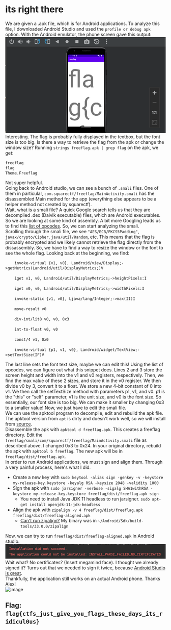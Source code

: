# its right there

We are given a .apk file, which is for Android applications. To analyze this file, I downloaded Android Studio and used the `profile or debug apk` option. With the Android emulator, the phone screen gave this output:
![Initial apk](image.png) <br>
Interesting. The flag is probably fully displayed in the textbox, but the font size is too big. Is there a way to retrieve the flag from the apk or change the window size?
Running `strings freeflag.apk | grep flag` on the apk, we get:
```
freeflag
flag
Theme.Freeflag
```
Not super helpful. <br>
Going back to Android studio, we can see a bunch of `.smali` files. One of them in particular, `com.squarectf/freeflag/MainActivity.smali` has the disassembled Main method for the app (everything else appears to be a helper method not created by squarectf). <br>
Wait, what is a smali file? A quick Google search tells us that they are decompiled .dex (Dalvik executable) files, which are Android executables. So we are looking at some kind of assembly. A bit more Googling leads us to find this [list of opcodes](http://pallergabor.uw.hu/androidblog/dalvik_opcodes.html). So, we can start analyzing the smali. <br>
Scrolling through the smali file, we see `"AES/ECB/PKCS5Padding"`, `javax/crypto/Cipher`, `java/util/Random`, etc. This means that the flag is probably encrypted and we likely cannot retrieve the flag directly from the dissassembly. So, we have to find a way to resize the window or the font to see the whole flag. Looking back at the beginning, we find:
```smali
    invoke-virtual {v1, v0}, Landroid/view/Display;->getMetrics(Landroid/util/DisplayMetrics;)V

    iget v1, v0, Landroid/util/DisplayMetrics;->heightPixels:I

    iget v0, v0, Landroid/util/DisplayMetrics;->widthPixels:I

    invoke-static {v1, v0}, Ljava/lang/Integer;->max(II)I

    move-result v0

    div-int/lit8 v0, v0, 0x3

    int-to-float v0, v0

    const/4 v1, 0x0

    invoke-virtual {p1, v1, v0}, Landroid/widget/TextView;->setTextSize(IF)V
```
The last line sets the font text size, maybe we can edit this! Using the list of opcodes, we can figure out what this snippet does. Lines 2 and 3 store the screen height and width into the v1 and v0 registers, respectively. Then, we find the max value of these 2 sizes, and store it in the v0 register. We then divide v0 by 3, convert it to a float. We store a new 4-bit constant of 0 into v1. We then call the setTextSize method with parameters p1, v1, and v0. p1 is the "this" or "self" parameter, v1 is the unit size, and v0 is the font size. So essentially, our font size is too big. We can make it smaller by changing 0x3 to a smaller value! Now, we just have to edit the smali file. <br>
We can use the apktool program to decompile, edit and rebuild the apk file. The apktool version from `apt` is dirty and doesn't work well, so we will install from [source](https://ibotpeaches.github.io/Apktool/install/). <br>
Disassemble the apk with `apktool d freeflag.apk`. This creates a freeflag directory. Edit the `freeflag/smali/com/squarectf/freeflag/MainActivity.smali` file as described above. I changed 0x3 to 0x24. In your original directory, rebuild the apk with `apktool b freeflag`. The new apk will be in `freeflag/dist/freeflag.apk`. <br>
In order to run Android applications, we must sign and align them. Through a very painful process, here's what I did. 
- Create a new key with `sudo keytool -alias sign -genkey -v -keystore my-release-key.keystore -keyalg RSA -keysize 2048 -validity 1000`
- Sign the apk with `sudo jarsigner -verbose -sigalg SHA1withRSA -keystore my-release-key.keystore freeflag/dist/freeflag.apk sign`
  - You need to install Java JDK 11 headless to run jarsigner. `sudo apt-get install openjdk-11-jdk-headless`
- Align the apk with `zipalign -v 4 freeflag/dist/freeflag.apk freeflag/dist/freeflag-aligned.apk`
  - [Can't run zipalign?](https://stackoverflow.com/questions/31048208/zipalign-command-not-found) My binary was in `~/Android/Sdk/build-tools/33.0.0/zipalign` <br>

Now, we can try to run `freeflag/dist/freeflag-aligned.apk` in Android studio.
![wait what?](image-1.png) <br>
Wait what? No certificates? (Insert megamind face). I thought we already signed it? Turns out that we needed to sign it twice, because [Android Studio is great](https://stackoverflow.com/questions/2914105/what-is-install-parse-failed-no-certificates-error). <br>
Thankfully, the application still works on an actual Android phone. Thanks Alex! <br>
<img src="https://user-images.githubusercontent.com/42781218/202933625-a324184c-400c-4401-b6ed-1d789b86a43e.png" alt="image" width="300" height="400" />

## Flag: `flag{ctfs_just_give_you_flags_these_days_its_ridicul0us}`
